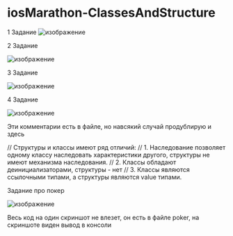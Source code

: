 # iosMarathon-ClassesAndStructure

1 Задание
![изображение](https://github.com/Ziklson/iosMarathon-ClassesAndStructure/assets/96010534/9ca685ce-078e-4538-86bf-06431c3f7a24)

2 Задание

![изображение](https://github.com/Ziklson/iosMarathon-ClassesAndStructure/assets/96010534/c1db7e49-9369-4809-9b5d-acfce8d9530a)

3 Задание

![изображение](https://github.com/Ziklson/iosMarathon-ClassesAndStructure/assets/96010534/3750ec74-3ca0-48c2-8f05-a053f27a2852)

4 Задание

![изображение](https://github.com/Ziklson/iosMarathon-ClassesAndStructure/assets/96010534/c6f96323-a479-45d7-924b-db2f5eeb0711)

Эти комментарии есть в файле, но навсякий случай продублирую и здесь

// Структуры и классы имеют ряд отличий:
// 1. Наследование позволяет одному классу наследовать характеристики другого, структуры не имеют механизма наследования.
// 2. Классы обладают деинициализаторами, структуры - нет
// 3. Классы являются ссылочными типами, а структуры являются value типами.

Задание про покер

![изображение](https://github.com/Ziklson/iosMarathon-ClassesAndStructure/assets/96010534/8719c63d-72a7-489b-870a-d7d015c09c32)

Весь код на один скриншот не влезет, он есть в файле poker, на скриншоте виден вывод в консоли


